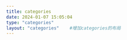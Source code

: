 ```yaml
---
title: categories
date: 2024-01-07 15:05:04
type: "categories"
layout: "categories"    #增加categories的布局
---
```

